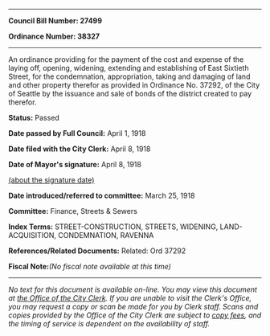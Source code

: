 

********

**Council Bill Number: 27499**
   
**Ordinance Number: 38327**
********

 An ordinance providing for the payment of the cost and expense of the laying off, opening, widening, extending and establishing of East Sixtieth Street, for the condemnation, appropriation, taking and damaging of land and other property therefor as provided in Ordinance No. 37292, of the City of Seattle by the issuance and sale of bonds of the district created to pay therefor.

**Status:** Passed
   
**Date passed by Full Council:** April 1, 1918
   
**Date filed with the City Clerk:** April 8, 1918
   
**Date of Mayor's signature:** April 8, 1918
   
[(about the signature date)](/~public/approvaldate.htm)
   
   
   
**Date introduced/referred to committee:** March 25, 1918
   
**Committee:** Finance, Streets & Sewers
   
   
**Index Terms:** STREET-CONSTRUCTION, STREETS, WIDENING, LAND-ACQUISITION, CONDEMNATION, RAVENNA

**References/Related Documents:** Related: Ord 37292

**Fiscal Note:**_(No fiscal note available at this time)_
********

_No text for this document is available on-line. You may view this document at [the Office of the City Clerk](http://www.seattle.gov/leg/clerk/contactUs.htm). If you are unable to visit the Clerk's Office, you may request a copy or scan be made for you by Clerk staff. Scans and copies provided by the Office of the City Clerk are subject to [copy fees](http://clerk.seattle.gov/~public/clerkfees.htm), and the timing of service is dependent on the availability of staff._

